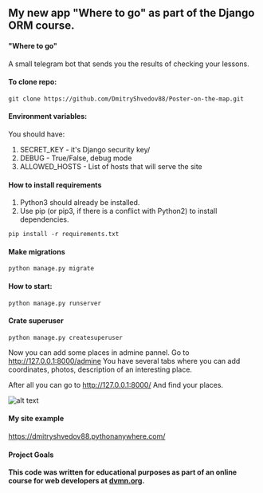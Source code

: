 ## My new app "Where to go" as part of the Django ORM course.
#### "Where to go" 
A small telegram bot that sends you the results of checking your lessons.

#### To clone repo:
```git clone https://github.com/DmitryShvedov88/Poster-on-the-map.git```

#### Environment variables:
You should have:
1. SECRET_KEY - it's Django security key/ 
2. DEBUG - True/False, debug mode
3. ALLOWED_HOSTS - List of hosts that will serve the site

#### How to install requirements
1. Python3 should already be installed.  
2. Use pip (or pip3, if there is a conflict with Python2) to install dependencies. 
  
```pip install -r requirements.txt```

#### Make migrations

```python manage.py migrate```

#### How to start:

```python manage.py runserver```

#### Crate superuser

```python manage.py createsuperuser```

Now you can add some places in admine pannel.
Go to http://127.0.0.1:8000/admine
You have several tabs where you can add coordinates, photos, description of an interesting place.

After all you can go to http://127.0.0.1:8000/
And find your places.

![alt text](image.png)

#### My site example

https://dmitryshvedov88.pythonanywhere.com/

#### Project Goals 
**This code was written for educational purposes as part of an online course for web developers at [dvmn.org](https://dvmn.org/modules/).**